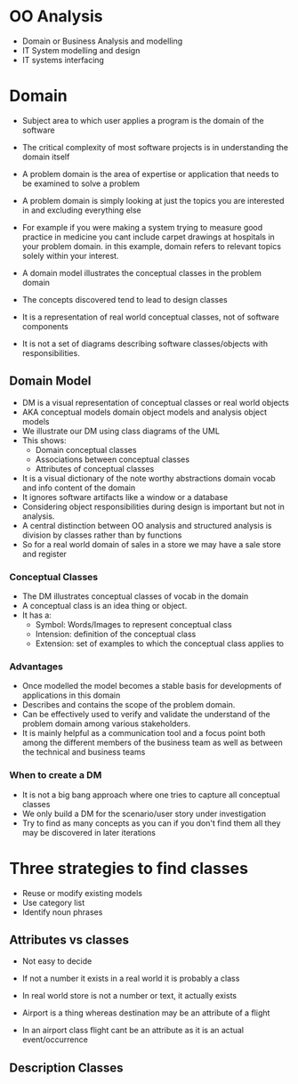 # OO Analysis 
- Domain or Business Analysis and modelling
- IT System modelling and design
- IT systems interfacing

# Domain

- Subject area to which user applies a program is the domain of the software
- The critical complexity of most software projects is in understanding the domain itself
- A problem domain is the area of expertise or application that needs to be examined to solve a problem
- A problem domain is simply looking at just the topics you are interested in and excluding everything else
- For example if you were making a system trying to measure good practice in medicine you cant include carpet drawings at hospitals in your problem domain. in this example, domain refers to relevant topics solely within your interest.

- A domain model illustrates the conceptual classes in the problem domain
- The concepts discovered tend to lead to design classes
- It is a representation of real world conceptual classes, not of software components
- It is not a set of diagrams describing software classes/objects with responsibilities.

## Domain Model
- DM is a visual representation of conceptual classes or real world objects
- AKA conceptual models domain object models and analysis object models
- We illustrate our DM using class diagrams of the UML
- This shows:
	- Domain conceptual classes
	- Associations between conceptual classes
	- Attributes of conceptual classes
- It is a visual dictionary of the note worthy abstractions domain vocab and info content of the domain
- It ignores software artifacts like a window or a database
- Considering object responsibilities during design is important but not in analysis.
- A central distinction between OO analysis and structured analysis is division by classes rather than by functions
- So for a real world domain of sales in a store we may have a sale store and register
### Conceptual Classes
- The DM illustrates conceptual classes of vocab in the domain
- A conceptual class is an idea thing or object.
- It has a:
	- Symbol: Words/Images to represent conceptual class
	- Intension:  definition of the conceptual class
	- Extension: set of examples to which the conceptual class applies to 
### Advantages
- Once modelled the model becomes a stable basis for developments of applications in this domain
- Describes and contains the scope of the problem domain.
- Can be effectively used to verify and validate the understand of the problem domain among various stakeholders.
- It is mainly helpful as a communication tool and a focus point both among the different members of the business team as well as between the technical and business teams

### When to create a DM

- It is not a big bang approach where one tries to capture all conceptual classes
- We only build a DM for the scenario/user story under investigation
- Try to find as many concepts as you can if you don't find them all they may be discovered in later iterations

# Three strategies to find classes
- Reuse or modify existing models
- Use category list
- Identify noun phrases

## Attributes vs classes

- Not easy to decide 
- If not a number it exists in a real world it is probably a class
- In real world store is not a number or text, it actually exists

- Airport is a thing whereas destination may be an attribute of a flight
- In an airport class flight cant be an attribute as it is an actual event/occurrence

## Description Classes